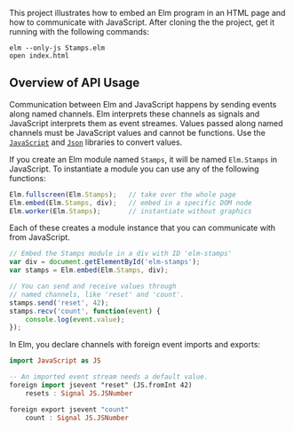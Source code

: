 This project illustrates how to embed an Elm program in an HTML
page and how to communicate with JavaScript. After cloning the
the project, get it running with the following commands:

    elm --only-js Stamps.elm
    open index.html

## Overview of API Usage

Communication between Elm and JavaScript happens by sending events
along named channels. Elm interprets these channels as signals and
JavaScript interprets them as event streames. Values passed along
named channels must be JavaScript values and cannot be functions. Use the
[`JavaScript`](http://docs.elm-lang.org/library/JavaScript.elm)
and [`Json`](http://docs.elm-lang.org/library/Json.elm)
libraries to convert values.

If you create an Elm module named `Stamps`, it will be named
`Elm.Stamps` in JavaScript. To instantiate a module you can
use any of the following functions:

```javascript
Elm.fullscreen(Elm.Stamps);   // take over the whole page
Elm.embed(Elm.Stamps, div);   // embed in a specific DOM node
Elm.worker(Elm.Stamps);       // instantiate without graphics
```

Each of these creates a module instance that you can communicate
with from JavaScript.

```javascript
// Embed the Stamps module in a div with ID 'elm-stamps'
var div = document.getElementById('elm-stamps');
var stamps = Elm.embed(Elm.Stamps, div);

// You can send and receive values through
// named channels, like 'reset' and 'count'.
stamps.send('reset', 42);
stamps.recv('count', function(event) {
    console.log(event.value);
});
```

In Elm, you declare channels with foreign event imports and exports:

```haskell
import JavaScript as JS

-- An imported event stream needs a default value.
foreign import jsevent "reset" (JS.fromInt 42)
    resets : Signal JS.JSNumber

foreign export jsevent "count"
    count : Signal JS.JSNumber
```
